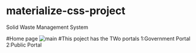 # materialize-css-project
Solid Waste Management System

#Home page
![main](https://user-images.githubusercontent.com/31385418/31784749-790f0a22-b520-11e7-9f55-c5defd75b709.JPG)
#This poject has the TWo portals 
1:Government Portal 
2:Public Portal
